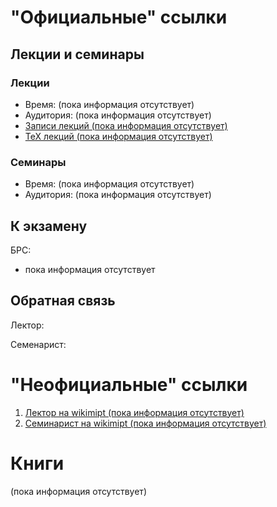 # "Официальные" ссылки

## Лекции и семинары
### Лекции  
- Время: (пока информация отсутствует)
- Аудитория: (пока информация отсутствует)
- [Записи лекций (пока информация отсутствует)]()
- [ТеХ лекций (пока информация отсутствует)]()

### Семинары  
- Время: (пока информация отсутствует)
- Аудитория: (пока информация отсутствует) 

## К экзамену
БРС:  
- пока информация отсутствует

## Обратная связь
Лектор:  

Семенарист:

# "Неофициальные" ссылки
1. [Лектор на wikimipt (пока информация отсутствует)]()  
1. [Семинарист на wikimipt (пока информация отсутствует)]()  

# Книги
(пока информация отсутствует)
